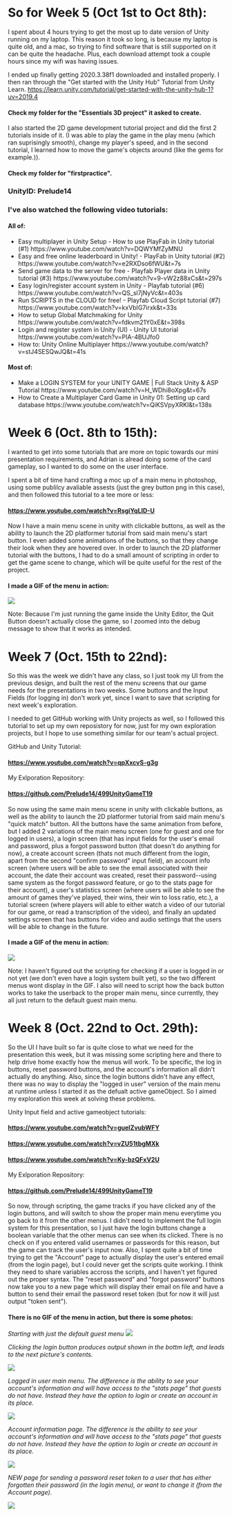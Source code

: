 # So for Week 5 (Oct 1st to Oct 8th):
I spent about 4 hours trying to get the most up to date version of Unity running on my laptop. This reason it took so long, is because my laptop is quite old, and a mac, so trying to find software that is still supported on it can be quite the headache. Plus, each download attempt took a couple hours since my wifi was having issues. 

I ended up finally getting 2020.3.38f1 downloaded and installed properly. I then ran through the "Get started with the Unity Hub" Tutorial from Unity Learn. https://learn.unity.com/tutorial/get-started-with-the-unity-hub-1?uv=2019.4
#### Check my folder for the "Essentials 3D project" it asked to create.

I also started the 2D game development tutorial project and did the first 2 tutorials inside of it. (I was able to play the game in the play menu (which ran suprisingly smooth), change my player's speed, and in the second tutorial, I learned how to move the game's objects around (like the gems for example.)).  
#### Check my folder for "firstpractice".

### UnityID: Prelude14

### I've also watched the following video tutorials:
#### All of:
<ul>
<li>Easy multiplayer in Unity Setup - How to use PlayFab in Unity tutorial (#1) https://www.youtube.com/watch?v=DQWYMfZyMNU </li>
<li>Easy and free online leaderboard in Unity! - PlayFab in Unity tutorial (#2) https://www.youtube.com/watch?v=e2RXDso6fWU&t=7s </li>
<li>Send game data to the server for free - Playfab Player data in Unity tutorial (#3) https://www.youtube.com/watch?v=9-vW2z88xCs&t=297s </li>
<li>Easy login/register account system in Unity - Playfab tutorial (#6) https://www.youtube.com/watch?v=QS_sl7jNyVc&t=403s </li>
<li>Run SCRIPTS in the CLOUD for free! - Playfab Cloud Script tutorial (#7) https://www.youtube.com/watch?v=kxVbIG7irxk&t=33s </li>
<li>How to setup Global Matchmaking for Unity https://www.youtube.com/watch?v=fdkvm21Y0xE&t=398s </li>
<li>Login and register system in Unity (UI) - Unity UI tutorial https://www.youtube.com/watch?v=PIA-4BUJfo0 </li>
<li>How to: Unity Online Multiplayer https://www.youtube.com/watch?v=stJ4SESQwJQ&t=41s </li>
</ul>

#### Most of:
<ul>
<li>Make a LOGIN SYSTEM for your UNITY GAME | Full Stack Unity & ASP Tutorial https://www.youtube.com/watch?v=H_WDhi8oXpg&t=67s </li>
<li>How to Create a Multiplayer Card Game in Unity 01: Setting up card database https://www.youtube.com/watch?v=QiKSVpyXRKI&t=138s </li>
</ul>


# Week 6 (Oct. 8th to 15th): 
I wanted to get into some tutorials that are more on topic towards our mini presentation requirements, and Adrian is alread doing some of the card gameplay, so I wanted to do some on the user interface. 

I spent a bit of time hand crafting a moc up of a main menu in photoshop, using some publilcy avaliable assests (just the grey button png in this case), and then followed this tutorial to a tee more or less: 
#### https://www.youtube.com/watch?v=RsgiYqLID-U 
Now I have a main menu scene in unity with clickable buttons, as well as the ability to launch the 2D platformer tutorial from said main menu's start button. I even added some animations of the buttons, so that they change their look when they are hovered over. In order to launch the 2D platformer tutorial with the buttons, I had to do a small amount of scripting in order to get the game scene to change, which will be quite useful for the rest of the project.

#### I made a GIF of the menu in action: 
<img src= "img_resources/unityUITutorialGIF1.gif">

Note: Because I'm just running the game inside the Unity Editor, the Quit Button doesn't actually close the game, so I zoomed into the debug message to show that it works as intended.

# Week 7 (Oct. 15th to 22nd): 
So this was the week we didn't have any class, so I just took my UI from the previous design, and built the rest of the menu screens that our game needs for the presentations in two weeks. Some buttons and the Input Fields (for logging in) don't work yet, since I want to save that scripting for next week's exploration. 

I needed to get GitHub working with Unity projects as well, so I followed this tutorial to set up my own reposistory for now, just for my own exploration projects, but I hope to use something similar for our team's actual project.

GitHub and Unity Tutorial: 
#### https://www.youtube.com/watch?v=qpXxcvS-g3g 
My Exlporation Repository: 
#### https://github.com/Prelude14/499UnityGameT19

So now using the same main menu scene in unity with clickable buttons, as well as the ability to launch the 2D platformer tutorial from said main menu's "quick match" button. All the buttons have the same animation from before, but I added 2 variations of the main menu screen (one for guest and one for logged in users), a login screen (that has input fields for the user's email and password, plus a forgot password button (that doesn't do anything for now), a create account screen (thats not much different from the login, apart from the second "confirm password" input field), an account info screen (where users will be able to see the email associated with their account, the date their account was created, reset their password--using same system as the forgot password feature, or go to the stats page for their account), a user's statistics screen (where users will be able to see the amount of games they've played, their wins, their win to loss ratio, etc.), a tutorial screen (where players will able to either watch a video of our tutorial for our game, or read a transcription of the video), and finally an updated settings screen that has buttons for video and audio settings that the users will be able to change in the future. 

#### I made a GIF of the menu in action: 
<img src= "img_resources/unityUITutorialGIF2.gif">

Note: I haven't figured out the scripting for checking if a user is logged in or not yet (we don't even have a login system built yet), so the two different menus wont display in the GIF. I also will need to script how the back button works to take the userback to the proper main menu, since currently, they all just return to the default guest main menu.

# Week 8 (Oct. 22nd to Oct. 29th): 
So the UI I have built so far is quite close to what we need for the presentation this week, but it was missing some scripting here and there to help drive home exactly how the menus will work. To be specific, the log in buttons, reset password buttons, and the account's information all didn't actually do anything. Also, since the login buttons didn't have any effect, there was no way to display the "logged in user" version of the main menu at runtime unless I started it as the defualt active gameObject. So I aimed my exploration this week at solving these problems.

Unity Input field and active gameobject tutorials: 
#### https://www.youtube.com/watch?v=guelZvubWFY
#### https://www.youtube.com/watch?v=vZU51tbgMXk
#### https://www.youtube.com/watch?v=Ky-bzQFxV2U
My Exlporation Repository: 
#### https://github.com/Prelude14/499UnityGameT19

So now, through scripting, the game tracks if you have clicked any of the login buttons, and will switch to show the proper main menu everytime you go back to it from the other menus. I didn't need to implement the full login system for this presentation, so I just have the login buttons change a boolean variable that the other menus can see when its clicked. There is no check on if you entered valid usernames or passwords for this reason, but the game can track the user's input now. Also, I spent quite a bit of time trying to get the "Account" page to actually display the user's entered email (from the login page), but I could never get the scripts quite working. I think they need to share variables accross the scripts, and I haven't yet figured out the proper syntax. The "reset password" and "forgot password" buttons now take you to a new page which will display their email on file and have a button to send their email the password reset token (but for now it will just output "token sent").

#### There is no GIF of the menu in action, but there is some photos:

*Starting with just the default guest menu*
<img src= "img_resources/guestmenu1.PNG">

*Clicking the login button produces output shown in the bottm left, and leads to the next picture's contents.*

<img src= "img_resources/logclick2.PNG">

*Logged in user main menu. The difference is the ability to see your account's information and will have access to the "stats page" that guests do not have. Instead they have the option to login or create an account in its place.*

<img src= "img_resources/userdefault3.PNG">

*Account information page. The difference is the ability to see your account's information and will have access to the "stats page" that guests do not have. Instead they have the option to login or create an account in its place.*

<img src= "img_resources/accountinfo4.PNG">

*NEW page for sending a password reset token to a user that has either forgotten their password (in the login menu), or want to change it (from the Account page).*

<img src= "img_resources/resetpassPage5.PNG">


